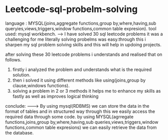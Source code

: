 # Leetcode-sql-probelm-solving

language : MYSQL(joins,aggregate functions,group by,where,having,sub queryies,views,triggers,window functions,common table expresion).
tool used: mysql workbench.
-->  I have solved 30 sql leetcode problems it was a challenging for me literally solving probelms was easy.through this i sharpen my sql problem solving skills and this will help in updoing projects.

after solving these 30 leetcode problems i understands and realised that on follows.
1)  firstly i analyzed the problem and understands what is the required solution.
2)  then i solved it using different methods like using(joins,group by clause,windows functions).
3)  solving a problem in 2 or 3 methods it helps me to enhance my skills as fastly as well as improves logical thinking

conclude:
---> By using mysql(RDBMS) we can store the data in the format of tables and in structured way       through this we easily access the required data through some code. by using                     MYSQL(agrregate functions,joins,group by,where,having,sub queries,views,triggers,window         functions,common table expresions) we can easily retrieve the data from the database.
